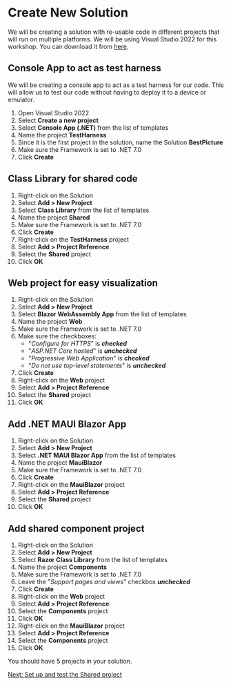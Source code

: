# Create New Solution

We will be creating a solution with re-usable code in different projects that will run on multiple platforms. We will be using Visual Studio 2022 for this workshop. You can download it from [here](https://visualstudio.microsoft.com/downloads/).

## Console App to act as test harness

We will be creating a console app to act as a test harness for our code. This will allow us to test our code without having to deploy it to a device or emulator.

1. Open Visual Studio 2022
1. Select **Create a new project**
1. Select **Console App (.NET)** from the list of templates
1. Name the project **TestHarness**
1. Since it is the first project in the solution, name the Solution **BestPicture**
1. Make sure the Framework is set to .NET 7.0
1. Click **Create**

## Class Library for shared code

1. Right-click on the Solution
1. Select **Add > New Project**
1. Select **Class Library** from the list of templates
1. Name the project **Shared**
1. Make sure the Framework is set to .NET 7.0
1. Click **Create**
1. Right-click on the **TestHarness** project
1. Select **Add > Project Reference**
1. Select the **Shared** project
1. Click **OK**

## Web project for easy visualization

1. Right-click on the Solution
1. Select **Add > New Project**
1. Select **Blazor WebAssembly App** from the list of templates
1. Name the project **Web**
1. Make sure the Framework is set to .NET 7.0
1. Make sure the checkboxes:
    - "*Configure for HTTPS*" is ***checked***
    - "*ASP.NET Core hosted*" is ***unchecked***
    - "*Progressive Web Application*" is ***checked***
    - "*Do not use top-level statements*" is ***unchecked***
1. Click **Create**
1. Right-click on the **Web** project
1. Select **Add > Project Reference**
1. Select the **Shared** project
1. Click **OK**

## Add .NET MAUI Blazor App

1. Right-click on the Solution
1. Select **Add > New Project**
1. Select **.NET MAUI Blazor App** from the list of templates
1. Name the project **MauiBlazor**
1. Make sure the Framework is set to .NET 7.0
1. Click **Create**
1. Right-click on the **MauiBlazor** project
1. Select **Add > Project Reference**
1. Select the **Shared** project
1. Click **OK**

## Add shared component project

1. Right-click on the Solution
1. Select **Add > New Project**
1. Select **Razor Class Library** from the list of templates
1. Name the project **Components**
1. Make sure the Framework is set to .NET 7.0
1. Leave the "*Support pages and views*" checkbox ***unchecked***
1. Click **Create**
1. Right-click on the **Web** project
1. Select **Add > Project Reference**
1. Select the **Components** project
1. Click **OK**
1. Right-click on the **MauiBlazor** project
1. Select **Add > Project Reference**
1. Select the **Components** project
1. Click **OK**

You should have 5 projects in your solution.

[Next: Set up and test the Shared project](2-Shared-Project.md)
